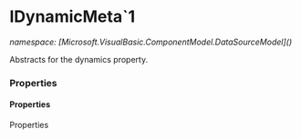 ﻿# IDynamicMeta`1
_namespace: [Microsoft.VisualBasic.ComponentModel.DataSourceModel](<a href="#" onClick="load('/docs/Microsoft.VisualBasic.ComponentModel.DataSourceModel/index.md')"></a>)_

Abstracts for the dynamics property.




### Properties

#### Properties
Properties
